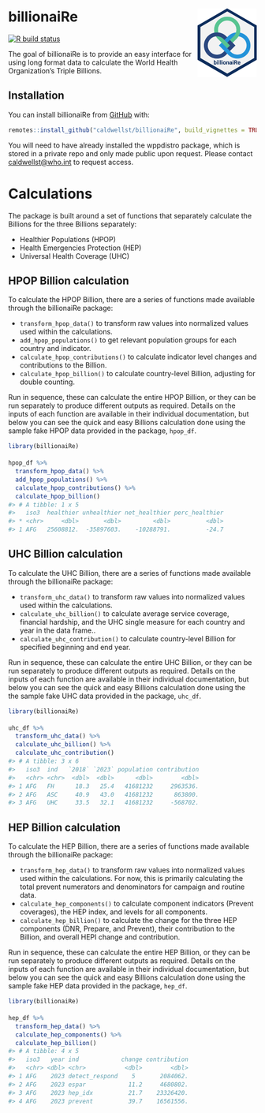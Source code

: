 
<!-- README.md is generated from README.Rmd. Please edit that file -->

# billionaiRe <a href='https://github.com/caldwellst/billionaiRe'><img src='man/figures/logo.png' align="right" height="139" /></a>

<!-- badges: start -->

[![R build
status](https://github.com/caldwellst/billionaiRe/workflows/R-CMD-check/badge.svg)](https://github.com/caldwellst/billionaiRe/actions)
<!-- badges: end -->

The goal of billionaiRe is to provide an easy interface for using long
format data to calculate the World Health Organization’s Triple
Billions.

## Installation

You can install billionaiRe from [GitHub](https://github.com/) with:

``` r
remotes::install_github("caldwellst/billionaiRe", build_vignettes = TRUE)
```

You will need to have already installed the wppdistro package, which is
stored in a private repo and only made public upon request. Please
contact <caldwellst@who.int> to request access.

# Calculations

The package is built around a set of functions that separately calculate
the Billions for the three Billions separately:

-   Healthier Populations (HPOP)
-   Health Emergencies Protection (HEP)
-   Universal Health Coverage (UHC)

## HPOP Billion calculation

To calculate the HPOP Billion, there are a series of functions made
available through the billionaiRe package:

-   `transform_hpop_data()` to transform raw values into normalized
    values used within the calculations.
-   `add_hpop_populations()` to get relevant population groups for each
    country and indicator.
-   `calculate_hpop_contributions()` to calculate indicator level
    changes and contributions to the Billion.
-   `calculate_hpop_billion()` to calculate country-level Billion,
    adjusting for double counting.

Run in sequence, these can calculate the entire HPOP Billion, or they
can be run separately to produce different outputs as required. Details
on the inputs of each function are available in their individual
documentation, but below you can see the quick and easy Billions
calculation done using the sample fake HPOP data provided in the
package, `hpop_df`.

``` r
library(billionaiRe)

hpop_df %>%
  transform_hpop_data() %>%
  add_hpop_populations() %>%
  calculate_hpop_contributions() %>%
  calculate_hpop_billion()
#> # A tibble: 1 x 5
#>   iso3  healthier unhealthier net_healthier perc_healthier
#> * <chr>     <dbl>       <dbl>         <dbl>          <dbl>
#> 1 AFG   25608812.  -35897603.    -10288791.          -24.7
```

## UHC Billion calculation

To calculate the UHC Billion, there are a series of functions made
available through the billionaiRe package:

-   `transform_uhc_data()` to transform raw values into normalized
    values used within the calculations.
-   `calculate_uhc_billion()` to calculate average service coverage,
    financial hardship, and the UHC single measure for each country and
    year in the data frame..
-   `calculate_uhc_contribution()` to calculate country-level Billion
    for specified beginning and end year.

Run in sequence, these can calculate the entire UHC Billion, or they can
be run separately to produce different outputs as required. Details on
the inputs of each function are available in their individual
documentation, but below you can see the quick and easy Billions
calculation done using the the sample fake UHC data provided in the
package, `uhc_df`.

``` r
library(billionaiRe)

uhc_df %>%
  transform_uhc_data() %>%
  calculate_uhc_billion() %>%
  calculate_uhc_contribution()
#> # A tibble: 3 x 6
#>   iso3  ind   `2018` `2023` population contribution
#>   <chr> <chr>  <dbl>  <dbl>      <dbl>        <dbl>
#> 1 AFG   FH      18.3   25.4   41681232     2963536.
#> 2 AFG   ASC     40.9   43.0   41681232      863800.
#> 3 AFG   UHC     33.5   32.1   41681232     -568702.
```

## HEP Billion calculation

To calculate the HEP Billion, there are a series of functions made
available through the billionaiRe package:

-   `transform_hep_data()` to transform raw values into normalized
    values used within the calculations. For now, this is primarily
    calculating the total prevent numerators and denominators for
    campaign and routine data.
-   `calculate_hep_components()` to calculate component indicators
    (Prevent coverages), the HEP index, and levels for all components.
-   `calculate_hep_billion()` to calculate the change for the three HEP
    components (DNR, Prepare, and Prevent), their contribution to the
    Billion, and overall HEPI change and contribution.

Run in sequence, these can calculate the entire HEP Billion, or they can
be run separately to produce different outputs as required. Details on
the inputs of each function are available in their individual
documentation, but below you can see the quick and easy Billions
calculation done using the sample fake HEP data provided in the package,
`hep_df`.

``` r
library(billionaiRe)

hep_df %>%
  transform_hep_data() %>%
  calculate_hep_components() %>%
  calculate_hep_billion()
#> # A tibble: 4 x 5
#>   iso3   year ind            change contribution
#>   <chr> <dbl> <chr>           <dbl>        <dbl>
#> 1 AFG    2023 detect_respond    5       2084062.
#> 2 AFG    2023 espar            11.2     4680802.
#> 3 AFG    2023 hep_idx          21.7    23326420.
#> 4 AFG    2023 prevent          39.7    16561556.
```
